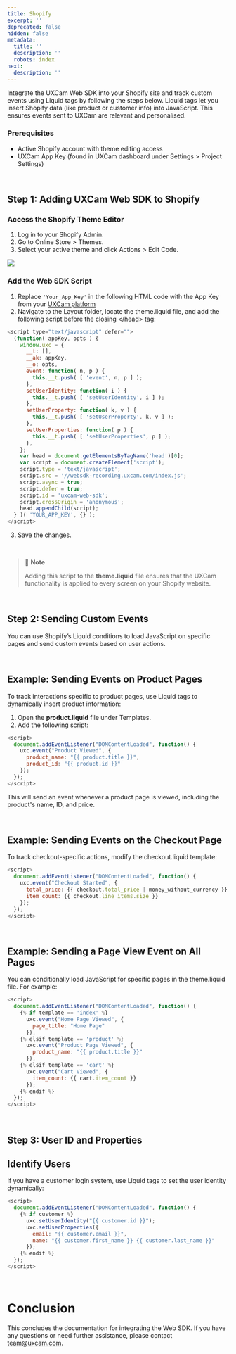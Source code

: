 ```yaml
---
title: Shopify
excerpt: ''
deprecated: false
hidden: false
metadata:
  title: ''
  description: ''
  robots: index
next:
  description: ''
---
```

Integrate the UXCam Web SDK into your Shopify site and track custom events using Liquid tags by following the steps below. Liquid tags let you insert Shopify data (like product or customer info) into JavaScript. This ensures events sent to UXCam are relevant and personalised.

### Prerequisites

* Active Shopify account with theme editing access
* UXCam App Key (found in UXCam dashboard under Settings > Project Settings)

<br />

## Step 1: Adding UXCam Web SDK to Shopify

### Access the Shopify Theme Editor

1. Log in to your Shopify Admin.
2. Go to Online Store > Themes.
3. Select your active theme and click Actions > Edit Code.

<Image align="center" src="https://files.readme.io/be2dbfd5991354fef4ea0087b0f2c2e4067b59a0aac5d672a9734faf58f50af1-Screenshot_2025-01-08_at_12.18.13.png" />

<br />

### Add the Web SDK Script

1. Replace `'Your_App_Key'` in the following HTML code with the App Key from your [UXCam platform](https://app.uxcam.com/integration)
2. Navigate to the Layout folder, locate the theme.liquid file, and add the following script before the closing \</head> tag:

```javascript
<script type="text/javascript" defer="">
  (function( appKey, opts ) {
    window.uxc = {
      __t: [],
      __ak: appKey,
      __o: opts,
      event: function( n, p ) {
        this.__t.push( [ 'event', n, p ] );
      },
      setUserIdentity: function( i ) {
        this.__t.push( [ 'setUserIdentity', i ] );
      },
      setUserProperty: function( k, v ) {
        this.__t.push( [ 'setUserProperty', k, v ] );
      },
      setUserProperties: function( p ) {
        this.__t.push( [ 'setUserProperties', p ] );
      },
    };
    var head = document.getElementsByTagName('head')[0];
    var script = document.createElement('script');
    script.type = 'text/javascript';
    script.src = '//websdk-recording.uxcam.com/index.js';
    script.async = true;
    script.defer = true;
    script.id = 'uxcam-web-sdk';
    script.crossOrigin = 'anonymous';
    head.appendChild(script);
  } )( 'YOUR_APP_KEY', {} );
</script>
```

3. Save the changes.

<br />

> 📘 **Note**
>
> Adding this script to the **theme.liquid** file ensures that the UXCam functionality is applied to every screen on your Shopify website.

<br />

## Step 2: Sending Custom Events

You can use Shopify’s Liquid conditions to load JavaScript on specific pages and send custom events based on user actions.

<br />

## Example: Sending Events on Product Pages

To track interactions specific to product pages, use Liquid tags to dynamically insert product information:

1. Open the **product.liquid** file under Templates.
2. Add the following script:

```javascript
<script>
  document.addEventListener("DOMContentLoaded", function() {
    uxc.event("Product Viewed", {
      product_name: "{{ product.title }}",
      product_id: "{{ product.id }}"
    });
  });
</script>
```

This will send an event whenever a product page is viewed, including the product's name, ID, and price.

<br />

## Example: Sending Events on the Checkout Page

To track checkout-specific actions, modify the checkout.liquid template:

```javascript
<script>
  document.addEventListener("DOMContentLoaded", function() {
    uxc.event("Checkout Started", {
      total_price: {{ checkout.total_price | money_without_currency }},
      item_count: {{ checkout.line_items.size }}
    });
  });
</script>
```

<br />

## Example: Sending a Page View Event on All Pages

You can conditionally load JavaScript for specific pages in the theme.liquid file. For example:

```javascript
<script>
  document.addEventListener("DOMContentLoaded", function() {
    {% if template == 'index' %}
      uxc.event("Home Page Viewed", {
        page_title: "Home Page"
      });
    {% elsif template == 'product' %}
      uxc.event("Product Page Viewed", {
        product_name: "{{ product.title }}"
      });
    {% elsif template == 'cart' %}
      uxc.event("Cart Viewed", {
        item_count: {{ cart.item_count }}
      });
    {% endif %}
  });
</script>
```

<br />

## Step 3: User ID and Properties

## Identify Users

If you have a customer login system, use Liquid tags to set the user identity dynamically:

```javascript
<script>
  document.addEventListener("DOMContentLoaded", function() {
    {% if customer %}
      uxc.setUserIdentity("{{ customer.id }}");
      uxc.setUserProperties({
        email: "{{ customer.email }}",
        name: "{{ customer.first_name }} {{ customer.last_name }}"
      });
    {% endif %}
  });
</script>
```

<br />

# Conclusion

This concludes the documentation for integrating the Web SDK. If you have any questions or need further assistance, please contact [team@uxcam.com](mailto:team@uxcam.com).